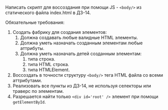 Написать скрипт для воссоздания при помощи JS - `<body/>` из статического файла index.html в ДЗ-14.

Обязательные требования:

1. Создать фабрику для создания элементов:
	1. Должна создавать любые валидные HTML элементы.
	2. Должна уметь назначать созданным элементам любые аттрибуты.
	3. Должна уметь назначать детей созданным элементам:
		1. типа строка.
		2. типа HTML строка.
		3. типа HTMLElement.
2. Воссоздать в точности структуру `<body/>` тега HTML файла со всеми аттрибутами.
3. Реализовать все пункты из ДЗ-14, не используя селекторы или траверс по элементам.
4. Разрешается найти только `<div id='root' />` элемент при помощи `getElementById`.